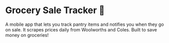 # Grocery Sale Tracker 🛒
A mobile app that lets you track pantry items and notifies you when they go on sale. It scrapes prices daily from Woolworths and Coles. Built to save money on groceries!
